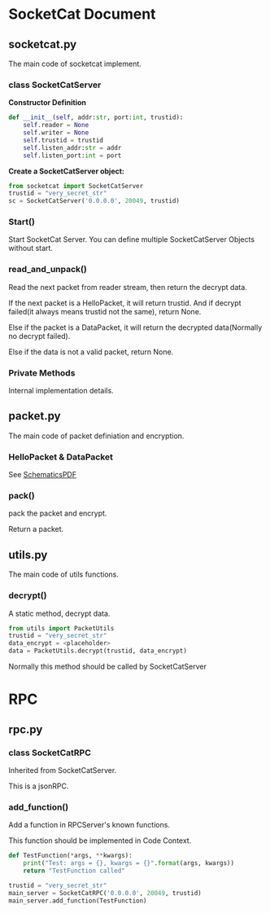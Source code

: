 # SocketCat Document

## socketcat.py
The main code of socketcat implement.

### class SocketCatServer
**Constructor Definition**
```python
def __init__(self, addr:str, port:int, trustid):
    self.reader = None
    self.writer = None
    self.trustid = trustid
    self.listen_addr:str = addr
    self.listen_port:int = port
```

**Create a SocketCatServer object:**

```python
from socketcat import SocketCatServer
trustid = "very_secret_str"
sc = SocketCatServer('0.0.0.0', 20049, trustid)
```

### Start()

Start SocketCat Server. You can define multiple SocketCatServer Objects without start.


### read_and_unpack()

Read the next packet from reader stream, then return the decrypt data.

If the next packet is a HelloPacket, it will return trustid. And if decrypt failed(it always means trustid not the same), return None.

Else if the packet is a DataPacket, it will return the decrypted data(Normally no decrypt failed).

Else if the data is not a valid packet, return None.


### Private Methods
Internal implementation details.

## packet.py
The main code of packet definiation and encryption.


### **HelloPacket** & **DataPacket**

See [SchematicsPDF](./SocketCat_schematics.pdf)

### pack()

pack the packet and encrypt.

Return a packet.


## utils.py
The main code of utils functions.

### decrypt()
A static method, decrypt data.
```python
from utils import PacketUtils
trustid = "very_secret_str"
data_encrypt = <placeholder>
data = PacketUtils.decrypt(trustid, data_encrypt)
```

Normally this method should be called by SocketCatServer

# RPC

## rpc.py
### class SocketCatRPC

Inherited from SocketCatServer.

This is a jsonRPC.

### add_function()

Add a function in RPCServer's known functions.

This function should be implemented in Code Context.

```python
def TestFunction(*args, **kwargs):
    print("Test: args = {}, kwargs = {}".format(args, kwargs))
    return "TestFunction called"

trustid = "very_secret_str"
main_server = SocketCatRPC('0.0.0.0', 20049, trustid)
main_server.add_function(TestFunction)
```